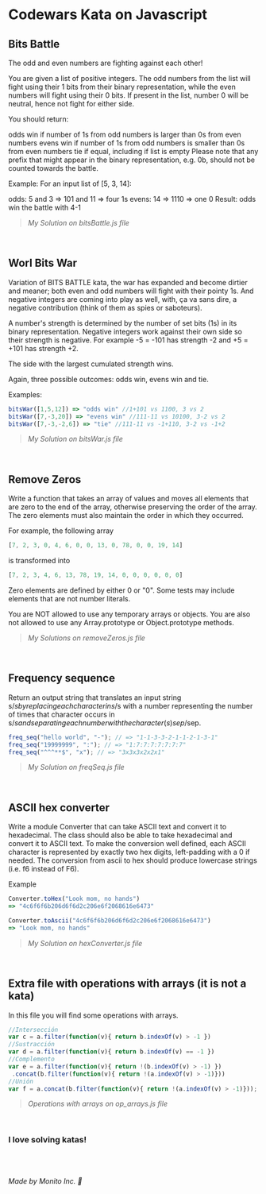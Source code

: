 # Codewars Kata on Javascript

## Bits Battle
The odd and even numbers are fighting against each other!

You are given a list of positive integers. The odd numbers from the list will fight using their 1 bits from their binary representation, while the even numbers will fight using their 0 bits. If present in the list, number 0 will be neutral, hence not fight for either side.

You should return:

odds win if number of 1s from odd numbers is larger than 0s from even numbers
evens win if number of 1s from odd numbers is smaller than 0s from even numbers
tie if equal, including if list is empty
Please note that any prefix that might appear in the binary representation, e.g. 0b, should not be counted towards the battle.

Example:
For an input list of [5, 3, 14]:

odds: 5 and 3 => 101 and 11 => four 1s
evens: 14 => 1110 => one 0
Result: odds win the battle with 4-1

>*My Solution on bitsBattle.js file*

<br>

## Worl Bits War

Variation of BITS BATTLE kata, the war has expanded and become dirtier and meaner; both even and odd numbers will fight with their pointy 1s. And negative integers are coming into play as well, with, ça va sans dire, a negative contribution (think of them as spies or saboteurs).

A number's strength is determined by the number of set bits (1s) in its binary representation. Negative integers work against their own side so their strength is negative. For example -5 = -101 has strength -2 and +5 = +101 has strength +2.

The side with the largest cumulated strength wins.

Again, three possible outcomes: odds win, evens win and tie.

Examples:

```javascript
bitsWar([1,5,12]) => "odds win" //1+101 vs 1100, 3 vs 2
bitsWar([7,-3,20]) => "evens win" //111-11 vs 10100, 3-2 vs 2
bitsWar([7,-3,-2,6]) => "tie" //111-11 vs -1+110, 3-2 vs -1+2
```
>*My Solution on bitsWar.js file*

<br>

## Remove Zeros

Write a function that takes an array of values and moves all elements that are zero to the end of the array, otherwise preserving the order of the array. The zero elements must also maintain the order in which they occurred.

For example, the following array
```javascript
[7, 2, 3, 0, 4, 6, 0, 0, 13, 0, 78, 0, 0, 19, 14]
```

is transformed into
```javascript
[7, 2, 3, 4, 6, 13, 78, 19, 14, 0, 0, 0, 0, 0, 0]
```

Zero elements are defined by either 0 or "0". Some tests may include elements that are not number literals.

You are NOT allowed to use any temporary arrays or objects. You are also not allowed to use any Array.prototype or Object.prototype methods.

>*My Solutions on removeZeros.js file*

<br>

## Frequency sequence

Return an output string that translates an input string s/$s by replacing each character in s/$s with a number representing the number of times that character occurs in s/$s and separating each number with the character(s) sep/$sep.

```javascript
freq_seq("hello world", "-"); // => "1-1-3-3-2-1-1-2-1-3-1"
freq_seq("19999999", ":"); // => "1:7:7:7:7:7:7:7"
freq_seq("^^^**$", "x"); // => "3x3x3x2x2x1"
```

>*My Solution on freqSeq.js file*

<br>

## ASCII hex converter

Write a module Converter that can take ASCII text and convert it to hexadecimal. The class should also be able to take hexadecimal and convert it to ASCII text. To make the conversion well defined, each ASCII character is represented by exactly two hex digits, left-padding with a 0 if needed. The conversion from ascii to hex should produce lowercase strings (i.e. f6 instead of F6).

Example

```javascript
Converter.toHex("Look mom, no hands")
=> "4c6f6f6b206d6f6d2c206e6f2068616e6473"

Converter.toAscii("4c6f6f6b206d6f6d2c206e6f2068616e6473")
=> "Look mom, no hands"
```

>*My Solution on hexConverter.js file*

<br>

## Extra file with operations with arrays (it is not a kata)

In this file you will find some operations with arrays.

```javascript
//Intersección
var c = a.filter(function(v){ return b.indexOf(v) > -1 })
//Sustracción
var d = a.filter(function(v){ return b.indexOf(v) == -1 })
//Complemento
var e = a.filter(function(v){ return !(b.indexOf(v) > -1) })
 .concat(b.filter(function(v){ return !(a.indexOf(v) > -1)}))
//Unión
var f = a.concat(b.filter(function(v){ return !(a.indexOf(v) > -1)}));
```

>*Operations with arrays on op_arrays.js file*

<br>

### I love solving katas!

<br/><br/>

*Made by Monito Inc. 🙊*
